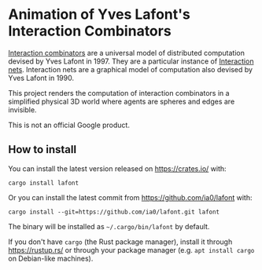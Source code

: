 # Animation of Yves Lafont's Interaction Combinators

[Interaction combinators][article] are a universal model of distributed
computation devised by Yves Lafont in 1997. They are a particular instance of
[Interaction nets][wikipedia]. Interaction nets are a graphical model of
computation also devised by Yves Lafont in 1990.

This project renders the computation of interaction combinators in a simplified
physical 3D world where agents are spheres and edges are invisible.

This is not an official Google product.

## How to install

You can install the latest version released on https://crates.io/ with:

    cargo install lafont

Or you can install the latest commit from https://github.com/ia0/lafont with:

    cargo install --git=https://github.com/ia0/lafont.git lafont

The binary will be installed as `~/.cargo/bin/lafont` by default.

If you don't have `cargo` (the Rust package manager), install it through
https://rustup.rs/ or through your package manager (e.g. `apt install cargo` on
Debian-like machines).

[article]: https://dl.acm.org/citation.cfm?id=264415
[wikipedia]: https://en.wikipedia.org/wiki/Interaction_nets
